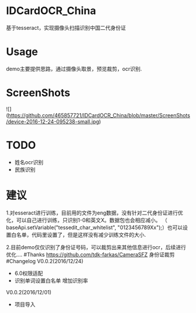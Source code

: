# IDCardOCR_China
基于tesseract，实现摄像头扫描识别中国二代身份证
# Usage
demo主要提供思路，通过摄像头取景，预览裁剪，ocr识别.
# ScreenShots
![] (https://github.com/465857721/IDCardOCR_China/blob/master/ScreenShots/device-2016-12-24-095238-small.jpg)
# TODO
- 姓名ocr识别
- 民族识别

# 建议
1.对esseract进行训练，目前用的文件为eng数据，没有针对二代身份证进行优化，可以自己进行训练，只识别1-0和英文X。数据包也会相应减小。
（ baseApi.setVariable("tessedit_char_whitelist", "0123456789Xx");）也可以设置白名单，代码里设置了，但是这样没有减少训练文件的大小.

2.目前demo仅仅识别了身份证号码，可以裁剪出来其他信息进行ocr，后续进行优化....
#Thanks
https://github.com/tdk-farkas/CameraSFZ    身份证裁剪
#Changelog
V0.0.2(2016/12/24)
- 6.0权限适配
- 识别单词设置白名单 增加识别率

V0.0.2(2016/12/01)
- 项目导入
